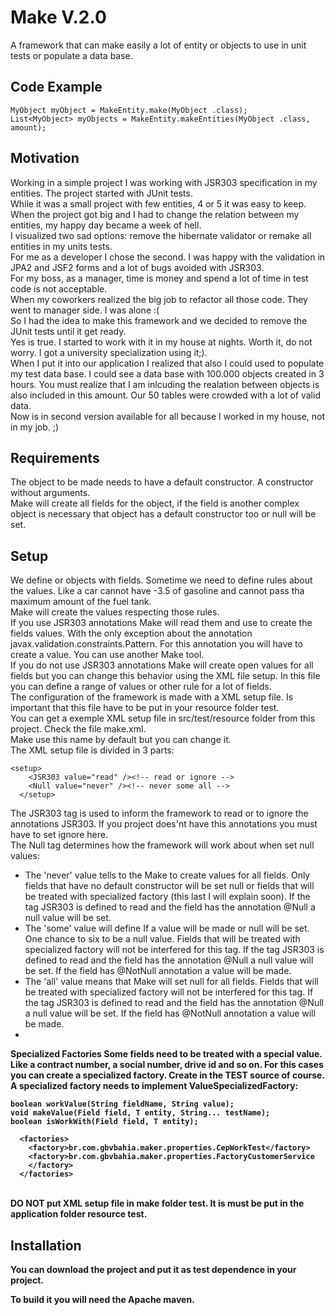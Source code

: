 # Make V.2.0
A framework that can make easily a lot of entity or objects to use in unit tests or populate a data base.

## Code Example

```<java>
MyObject myObject = MakeEntity.make(MyObject .class);
List<MyObject> myObjects = MakeEntity.makeEntities(MyObject .class, amount);
```
## Motivation
Working in a simple project I was working with JSR303 specification in my entities. The project started with JUnit tests.<br>
While it was a small project with few entities, 4 or 5 it was easy to keep.<br>
When the project got big and I had to change the relation between my entities, my happy day became a week of hell.<br>
I visualized two sad options: remove the hibernate validator or remake all entities in my units tests.<br>
For me as a developer I chose the second. I was happy with the validation in JPA2 and JSF2 forms and a lot of bugs avoided with JSR303.<br>
For my boss, as a manager, time is money and spend a lot of time in test code is not acceptable.<br>
When my coworkers realized the big job to refactor all those code. They went to manager side. I was alone :(<br>
So I had the idea to make this framework and we decided to remove the JUnit tests until it get ready.<br>
Yes is true. I started to work with it in my house at nights. Worth it, do not worry. I got a university specialization using it;).<br>
When I put it into our application I realized that also I could used to populate my test data base. I could see a data base with 100.000 objects created in 3 hours. You must realize that I am inlcuding the realation between objects is also included in this amount. Our 50 tables were crowded with a lot of valid data.<br>
Now is in second version available for all because I worked in my house, not in my job. ;)

## Requirements
The object to be made needs to have a default constructor. A constructor without arguments.<br>
Make will create all fields for the object, if the field is another complex object is necessary that object has a default constructor too or null will be set.

## Setup
We define or objects with fields. Sometime we need to define rules about the values. Like a car cannot have -3.5 of gasoline and cannot pass tha maximum amount of the fuel tank.<br>
Make will create the values respecting those rules.<br>
If you use JSR303 annotations Make will read them and use to create the fields values. With the only exception about the annotation javax.validation.constraints.Pattern. For this annotation you will have to create a value. You can use another Make tool.<br>
If you do not use JSR303 annotations Make will create open values for all fields but you can change this behavior using the XML file setup. In this file you can define a range of values or other rule for a lot of fields.<br>
The configuration of the framework is made with a XML setup file. Is important that this file have to be put in your resource folder test.<br>
You can get a exemple XML setup file in src/test/resource folder from this project. Check the file make.xml.<br>
Make use this name by default but you can change it.<br>
The XML setup file is divided in 3 parts:<br>
```<XML>
<setup>
    <JSR303 value="read" /><!-- read or ignore -->
    <Null value="never" /><!-- never some all -->
  </setup>
```
The JSR303 tag is used to inform the framework to read or to ignore the annotations JSR303. If you project does'nt have this annotations you must have to set ignore here.<br>
The Null tag determines how the framework will work about when set null values:<br>
*   The 'never' value tells to the Make to create values for all fields. Only fields that have no default constructor will be set null or fields that will be treated with specialized factory (this last I will explain soon). If the tag JSR303 is defined to read and the field has the annotation @Null a null value will be set.<br>
*   The 'some' value will define If a value will be made or null will be set. One chance to six to be a null value. Fields that will be treated with specialized factory will not be interfered for this tag. If the tag JSR303 is defined to read and the field has the annotation @Null a null value will be set. If the field has @NotNull annotation a value will be made.<br> 
*   The 'all' value means that Make will set null for all fields. Fields that will be treated with specialized factory will not be interfered for this tag. If the tag JSR303 is defined to read and the field has the annotation @Null a null value will be set. If the field has @NotNull annotation a value will be made.<br>
*   
<b> Specialized Factories <b/>
Some fields need to be treated with a special value. Like a contract number, a social number, drive id and so on. For this cases you can create a specialized factory. Create in the TEST source of course.
A specialized factory needs to implement ValueSpecializedFactory:
```<java>
boolean workValue(String fieldName, String value);
void makeValue(Field field, T entity, String... testName);
boolean isWorkWith(Field field, T entity);
```


```<XML>
  <factories>
    <factory>br.com.gbvbahia.maker.properties.CepWorkTest</factory>
    <factory>br.com.gbvbahia.maker.properties.FactoryCustomerService
    </factory>
  </factories>
```
<br>DO NOT put XML setup file in make folder test. It is must be put in the application folder resource test. 


## Installation
You can download the project and put it as test dependence in your project.

To build it you will need the Apache maven.
